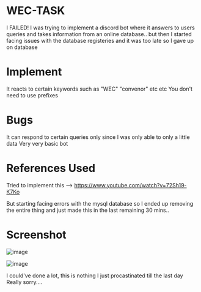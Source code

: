 # WEC-TASK
I FAILED!
I was trying to implement a discord bot where it answers to users queries and takes information from an online database..
but then I started facing issues with the database registeries and it was too late so I gave up on database

# Implement
It reacts to certain keywords such as "WEC" "convenor" etc etc
You don't need to use prefixes


# Bugs
It can respond to certain queries only since I was only able to only a little data
Very very basic bot

# References Used
Tried to implement this --> https://www.youtube.com/watch?v=72Sh19-K7Ko

But starting facing errors with the mysql database so I ended up removing the entire thing
and just made this in the last remaining 30 mins..

# Screenshot

![image](https://github.com/8manHikigaya/WEC-TASK/assets/70861383/24f36e4f-c10b-45ec-a9a4-dd85a01860f7)


![image](https://github.com/8manHikigaya/WEC-TASK/assets/70861383/55f31bd9-244f-4ff5-966f-38f116d86ee5)






I could've done a lot, this is nothing I just procastinated till the last day
Really sorry....
